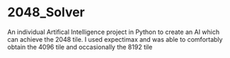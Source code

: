 # 2048_Solver
An individual Artifical Intelligence project in Python to create an AI which can achieve the 2048 tile. I used expectimax and was able to comfortably obtain the 4096 tile and occasionally the 8192 tile
